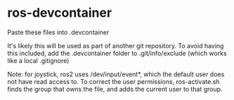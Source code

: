 # ros-devcontainer

Paste these files into .devcontainer

It's likely this will be used as part of another git repository. To avoid having this included, add the .devcontainer folder to .git/info/exclude (which works like a local .gitignore)

Note: for joystick, ros2 uses /dev/input/event*, which the default user does not have read access to. To correct the user permissions, ros-activate.sh finds the group that owns the file, and adds the current user to that group.